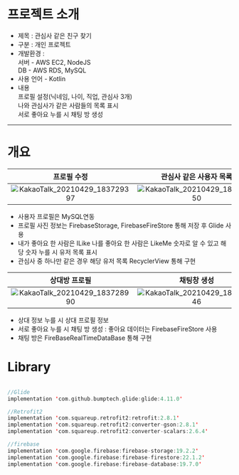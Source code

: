 # 프로젝트 소개
- 제목 : 관심사 같은 친구 찾기
- 구분 : 개인 프로젝트
- 개발환경  :  
서버 - AWS EC2, NodeJS  
DB - AWS RDS, MySQL
- 사용 언어 - Kotlin
- 내용  
프로필 설정(닉네임, 나이, 직업, 관심사 3개)  
나와 관심사가 같은 사람들의 목록 표시  
서로 좋아요 누를 시 채팅 방 생성

---

# 개요

프로필 수정 | 관심사 같은 사용자 목록
:------:|:-------:
![KakaoTalk_20210429_183729397](https://user-images.githubusercontent.com/70185380/116809874-70feb580-ab7b-11eb-92bc-521a97e65c9e.jpg) | ![KakaoTalk_20210429_183729550](https://user-images.githubusercontent.com/70185380/116809881-78be5a00-ab7b-11eb-8d41-9bba068e58a5.jpg)  


- 사용자 프로필은 MySQL연동
- 프로필 사진 정보는 FirebaseStorage, FirebaseFireStore 통해 저장 후 Glide 사용
- 내가 좋아요 한 사람은 ILike 나를 좋아요 한 사람은 LikeMe 숫자로 알 수 있고 해당 숫자 누를 시 유저 목록 표시
- 관심사 중 하나만 같은 경우 해당 유저 목록  RecyclerView 통해 구현


상대방 프로필 | 채팅창 생성 | 채팅창
:------:|:-------:|:------:
![KakaoTalk_20210429_183728990](https://user-images.githubusercontent.com/70185380/116810268-df447780-ab7d-11eb-8391-7526b0376c91.jpg) | ![KakaoTalk_20210429_183729246](https://user-images.githubusercontent.com/70185380/116809914-a1465400-ab7b-11eb-8da7-b29bfb1e4a45.jpg) | ![KakaoTalk_20210429_183729110](https://user-images.githubusercontent.com/70185380/116809902-925fa180-ab7b-11eb-921c-87ae96be28cd.jpg)  

- 상대 정보 누를 시 상대 프로필 정보
- 서로 좋아요 누를 시 채팅 방 생성 : 좋아요 데이터는 FirebaseFireStore 사용
- 채팅 방은 FireBaseRealTimeDataBase 통해 구현

# Library
~~~kotlin

//Glide
implementation 'com.github.bumptech.glide:glide:4.11.0'

//Retrofit2
implementation 'com.squareup.retrofit2:retrofit:2.8.1'
implementation 'com.squareup.retrofit2:converter-gson:2.8.1'
implementation 'com.squareup.retrofit2:converter-scalars:2.6.4'

//firebase
implementation 'com.google.firebase:firebase-storage:19.2.2'
implementation 'com.google.firebase:firebase-firestore:22.1.2'
implementation 'com.google.firebase:firebase-database:19.7.0'

~~~


